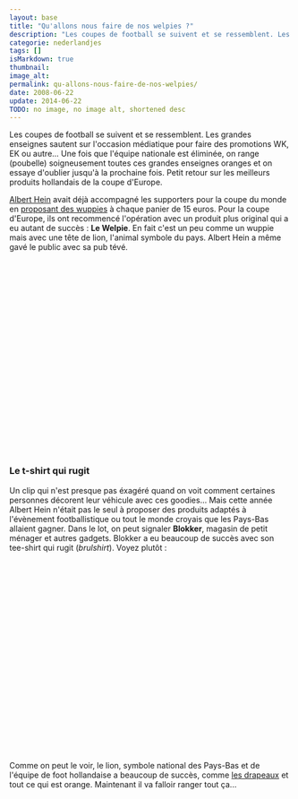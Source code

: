 ```yaml
---
layout: base
title: "Qu'allons nous faire de nos welpies ?"
description: "Les coupes de football se suivent et se ressemblent. Les grandes enseignes sautent sur l'occasion médiatique pour faire des promotions WK, EK ou autre... Une f"
categorie: nederlandjes
tags: []
isMarkdown: true
thumbnail: 
image_alt: 
permalink: qu-allons-nous-faire-de-nos-welpies/
date: 2008-06-22
update: 2014-06-22
TODO: no image, no image alt, shortened desc
---
```


Les coupes de football se suivent et se ressemblent. Les grandes enseignes sautent sur l'occasion médiatique pour faire des promotions WK, EK ou autre... Une fois que l'équipe nationale est éliminée, on range (poubelle) soigneusement toutes ces grandes enseignes oranges et on essaye d'oublier jusqu'à la prochaine fois. Petit retour sur les meilleurs produits hollandais de la coupe d'Europe.

[Albert Hein](/?q=albert+hein) avait déjà accompagné les supporters pour la coupe du monde en [proposant des wuppies](/qu-allons-nous-faire-de-nos-wuppies) à chaque panier de 15 euros. Pour la coupe d'Europe, ils ont recommencé l'opération avec un produit plus original qui a eu autant de succès : **Le Welpie**. En fait c'est un peu comme un wuppie mais avec une tête de lion, l'animal symbole du pays. Albert Hein a même gavé le public avec sa pub tévé.

<!-- HTML -->
<div class="flex flex-col items-center">
<object width="425" height="344"><param name="movie" value="http://www.youtube.com/v/ss-aTHiWPKY&hl=en"></param><embed src="http://www.youtube.com/v/ss-aTHiWPKY&hl=en" type="application/x-shockwave-flash" width="425" height="344"></embed></object>
</div>
<!-- / HTML -->

### Le t-shirt qui rugit

Un clip qui n'est presque pas éxagéré quand on voit comment certaines personnes décorent leur véhicule avec ces goodies... Mais cette année Albert Hein n'était pas le seul à proposer des produits adaptés à l'évènement footballistique ou tout le monde croyais que les Pays-Bas allaient gagner. Dans le lot, on peut signaler **Blokker**, magasin de petit ménager et autres gadgets. Blokker a eu beaucoup de succès avec son tee-shirt qui rugit (*brulshirt*). Voyez plutôt :

<!-- HTML -->
<div class="flex flex-col items-center">
<object width="425" height="344" style="text-align:center;"><param name="movie" value="http://www.youtube.com/v/79GJHd_ZOX8&hl=en"></param><embed src="http://www.youtube.com/v/79GJHd_ZOX8&hl=en" type="application/x-shockwave-flash" width="425" height="344"></embed></object>
</div>
<!-- / HTML -->

Comme on peut le voir, le lion, symbole national des Pays-Bas et de l'équipe de foot hollandaise a beaucoup de succès, comme [les drapeaux](/les-drapeaux-oranges) et tout ce qui est orange. Maintenant il va falloir ranger tout ça...

